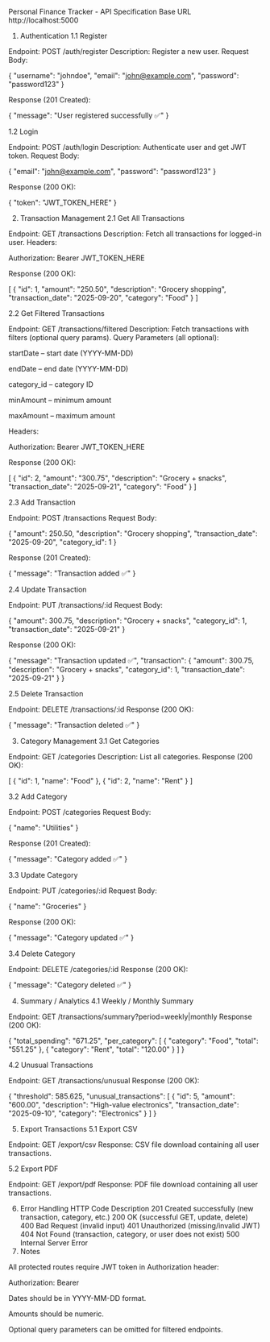 
Personal Finance Tracker - API Specification
Base URL
http://localhost:5000

1. Authentication
1.1 Register

Endpoint: POST /auth/register
Description: Register a new user.
Request Body:

{
  "username": "johndoe",
  "email": "john@example.com",
  "password": "password123"
}


Response (201 Created):

{
  "message": "User registered successfully ✅"
}

1.2 Login

Endpoint: POST /auth/login
Description: Authenticate user and get JWT token.
Request Body:

{
  "email": "john@example.com",
  "password": "password123"
}


Response (200 OK):

{
  "token": "JWT_TOKEN_HERE"
}

2. Transaction Management
2.1 Get All Transactions

Endpoint: GET /transactions
Description: Fetch all transactions for logged-in user.
Headers:

Authorization: Bearer JWT_TOKEN_HERE


Response (200 OK):

[
  {
    "id": 1,
    "amount": "250.50",
    "description": "Grocery shopping",
    "transaction_date": "2025-09-20",
    "category": "Food"
  }
]

2.2 Get Filtered Transactions

Endpoint: GET /transactions/filtered
Description: Fetch transactions with filters (optional query params).
Query Parameters (all optional):

startDate – start date (YYYY-MM-DD)

endDate – end date (YYYY-MM-DD)

category_id – category ID

minAmount – minimum amount

maxAmount – maximum amount

Headers:

Authorization: Bearer JWT_TOKEN_HERE


Response (200 OK):

[
  {
    "id": 2,
    "amount": "300.75",
    "description": "Grocery + snacks",
    "transaction_date": "2025-09-21",
    "category": "Food"
  }
]

2.3 Add Transaction

Endpoint: POST /transactions
Request Body:

{
  "amount": 250.50,
  "description": "Grocery shopping",
  "transaction_date": "2025-09-20",
  "category_id": 1
}


Response (201 Created):

{
  "message": "Transaction added ✅"
}

2.4 Update Transaction

Endpoint: PUT /transactions/:id
Request Body:

{
  "amount": 300.75,
  "description": "Grocery + snacks",
  "category_id": 1,
  "transaction_date": "2025-09-21"
}


Response (200 OK):

{
  "message": "Transaction updated ✅",
  "transaction": {
    "amount": 300.75,
    "description": "Grocery + snacks",
    "category_id": 1,
    "transaction_date": "2025-09-21"
  }
}

2.5 Delete Transaction

Endpoint: DELETE /transactions/:id
Response (200 OK):

{
  "message": "Transaction deleted ✅"
}

3. Category Management
3.1 Get Categories

Endpoint: GET /categories
Description: List all categories.
Response (200 OK):

[
  {
    "id": 1,
    "name": "Food"
  },
  {
    "id": 2,
    "name": "Rent"
  }
]

3.2 Add Category

Endpoint: POST /categories
Request Body:

{
  "name": "Utilities"
}


Response (201 Created):

{
  "message": "Category added ✅"
}

3.3 Update Category

Endpoint: PUT /categories/:id
Request Body:

{
  "name": "Groceries"
}


Response (200 OK):

{
  "message": "Category updated ✅"
}

3.4 Delete Category

Endpoint: DELETE /categories/:id
Response (200 OK):

{
  "message": "Category deleted ✅"
}

4. Summary / Analytics
4.1 Weekly / Monthly Summary

Endpoint: GET /transactions/summary?period=weekly|monthly
Response (200 OK):

{
  "total_spending": "671.25",
  "per_category": [
    {
      "category": "Food",
      "total": "551.25"
    },
    {
      "category": "Rent",
      "total": "120.00"
    }
  ]
}

4.2 Unusual Transactions

Endpoint: GET /transactions/unusual
Response (200 OK):

{
  "threshold": 585.625,
  "unusual_transactions": [
    {
      "id": 5,
      "amount": "600.00",
      "description": "High-value electronics",
      "transaction_date": "2025-09-10",
      "category": "Electronics"
    }
  ]
}

5. Export Transactions
5.1 Export CSV

Endpoint: GET /export/csv
Response: CSV file download containing all user transactions.

5.2 Export PDF

Endpoint: GET /export/pdf
Response: PDF file download containing all user transactions.

6. Error Handling
HTTP Code	Description
201	Created successfully (new transaction, category, etc.)
200	OK (successful GET, update, delete)
400	Bad Request (invalid input)
401	Unauthorized (missing/invalid JWT)
404	Not Found (transaction, category, or user does not exist)
500	Internal Server Error
7. Notes

All protected routes require JWT token in Authorization header:

Authorization: Bearer <token>


Dates should be in YYYY-MM-DD format.

Amounts should be numeric.

Optional query parameters can be omitted for filtered endpoints.
